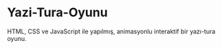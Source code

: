# Yazi-Tura-Oyunu
HTML, CSS ve JavaScript ile yapılmış, animasyonlu interaktif bir yazı-tura oyunu.
